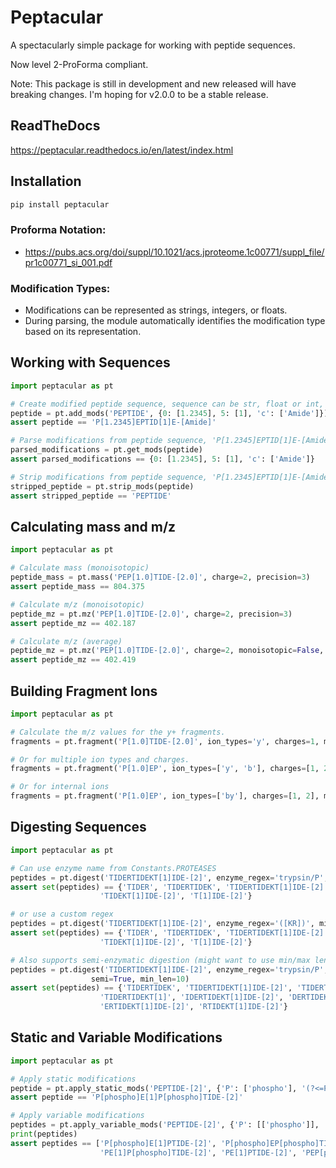 
# Peptacular

A spectacularly simple package for working with peptide sequences.

Now level 2-ProForma compliant.

Note: This package is still in development and new released will have breaking changes. I'm hoping for v2.0.0 to be
a stable release. 

## ReadTheDocs
https://peptacular.readthedocs.io/en/latest/index.html

## Installation

```bash
pip install peptacular
```

### Proforma Notation:
- https://pubs.acs.org/doi/suppl/10.1021/acs.jproteome.1c00771/suppl_file/pr1c00771_si_001.pdf

### Modification Types:
- Modifications can be represented as strings, integers, or floats.
- During parsing, the module automatically identifies the modification type based on its representation.

## Working with Sequences

```python
import peptacular as pt

# Create modified peptide sequence, sequence can be str, float or int, 'PEPTIDE' -> 'P(1.2345)EPTID(1)E[Amide]'
peptide = pt.add_mods('PEPTIDE', {0: [1.2345], 5: [1], 'c': ['Amide']})
assert peptide == 'P[1.2345]EPTID[1]E-[Amide]'

# Parse modifications from peptide sequence, 'P[1.2345]EPTID[1]E-[Amide]' -> {0: [1.2345], 5: [1], 'c': ['Amide']}
parsed_modifications = pt.get_mods(peptide)
assert parsed_modifications == {0: [1.2345], 5: [1], 'c': ['Amide']}

# Strip modifications from peptide sequence, 'P[1.2345]EPTID[1]E-[Amide]' -> 'PEPTIDE'
stripped_peptide = pt.strip_mods(peptide)
assert stripped_peptide == 'PEPTIDE'
```

## Calculating mass and m/z

```python
import peptacular as pt

# Calculate mass (monoisotopic)
peptide_mass = pt.mass('PEP[1.0]TIDE-[2.0]', charge=2, precision=3)
assert peptide_mass == 804.375

# Calculate m/z (monoisotopic)
peptide_mz = pt.mz('PEP[1.0]TIDE-[2.0]', charge=2, precision=3)
assert peptide_mz == 402.187

# Calculate m/z (average)
peptide_mz = pt.mz('PEP[1.0]TIDE-[2.0]', charge=2, monoisotopic=False, precision=3)
assert peptide_mz == 402.419
```

## Building Fragment Ions

```python
import peptacular as pt

# Calculate the m/z values for the y+ fragments.
fragments = pt.fragment('P[1.0]TIDE-[2.0]', ion_types='y', charges=1, monoisotopic=True)

# Or for multiple ion types and charges.
fragments = pt.fragment('P[1.0]EP', ion_types=['y', 'b'], charges=[1, 2], monoisotopic=True)

# Or for internal ions
fragments = pt.fragment('P[1.0]EP', ion_types=['by'], charges=[1, 2], monoisotopic=True)
```

## Digesting Sequences
```python
import peptacular as pt

# Can use enzyme name from Constants.PROTEASES
peptides = pt.digest('TIDERTIDEKT[1]IDE-[2]', enzyme_regex='trypsin/P', missed_cleavages=2)
assert set(peptides) == {'TIDER', 'TIDERTIDEK', 'TIDERTIDEKT[1]IDE-[2]', 'TIDEK',
                    'TIDEKT[1]IDE-[2]', 'T[1]IDE-[2]'}

# or use a custom regex
peptides = pt.digest('TIDERTIDEKT[1]IDE-[2]', enzyme_regex='([KR])', missed_cleavages=2)
assert set(peptides) == {'TIDER', 'TIDERTIDEK', 'TIDERTIDEKT[1]IDE-[2]', 'TIDEK',
                    'TIDEKT[1]IDE-[2]', 'T[1]IDE-[2]'}

# Also supports semi-enzymatic digestion (might want to use min/max len to filter)
peptides = pt.digest('TIDERTIDEKT[1]IDE-[2]', enzyme_regex='trypsin/P', missed_cleavages=2,
                  semi=True, min_len=10)
assert set(peptides) == {'TIDERTIDEK', 'TIDERTIDEKT[1]IDE-[2]', 'TIDERTIDEKT[1]ID', 'TIDERTIDEKT[1]I',
                    'TIDERTIDEKT[1]', 'IDERTIDEKT[1]IDE-[2]', 'DERTIDEKT[1]IDE-[2]',
                    'ERTIDEKT[1]IDE-[2]', 'RTIDEKT[1]IDE-[2]'}
```

## Static and Variable Modifications

```python
import peptacular as pt

# Apply static modifications
peptide = pt.apply_static_mods('PEPTIDE-[2]', {'P': ['phospho'], '(?<=P)E': [1]})
assert peptide == 'P[phospho]E[1]P[phospho]TIDE-[2]'

# Apply variable modifications
peptides = pt.apply_variable_mods('PEPTIDE-[2]', {'P': [['phospho']], '(?<=P)E': [[1]]}, max_mods=2)
print(peptides)
assert peptides == ['P[phospho]E[1]PTIDE-[2]', 'P[phospho]EP[phospho]TIDE-[2]', 'P[phospho]EPTIDE-[2]',
                    'PE[1]P[phospho]TIDE-[2]', 'PE[1]PTIDE-[2]', 'PEP[phospho]TIDE-[2]', 'PEPTIDE-[2]']

```
